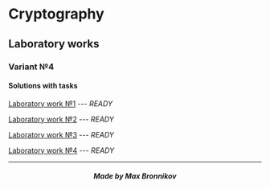 # Cryptography


## Laboratory works 

### Variant №4


#### Solutions with tasks

[Laboratory work №1](lab1) --- *READY*

[Laboratory work №2](lab2) --- *READY*

[Laboratory work №3](lab3) --- *READY*

[Laboratory work №4](lab4) --- *READY*



-------


##### <center> Made by Max Bronnikov </center>